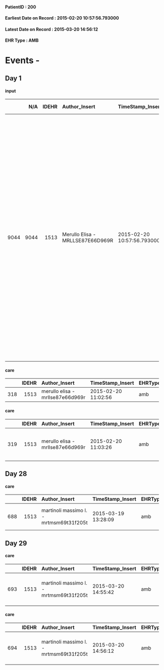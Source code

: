 
#### PatientID : 200
#### Earliest Date on Record : 2015-02-20 10:57:56.793000
#### Latest Date on Record : 2015-03-20 14:56:12
#### EHR Type : AMB

# Events - 

## Day 1

#### input
|      |    N/A |   IDEHR | Author_Insert                    | TimeStamp_Insert           | EHRType   |   PatientID |   IDDigitalSignDocument | persone_vicine   |   Unnamed: 0_x.1 |   IDANAMNESI_SOCIALE | Patient   | FamigliaAltro   | Paziente_T   | FamigliaAltro_T   |   Non_Rilevabile_x.1 | Note_Non_Rilevabile_x.1   | opt_Problemi   | Note_I                                                                                                                                                            | ds_note_timori                                                                                 | chk_contr_sintomi   | opt_paziente_a   | opt_famiglia_a   | opt_adeguatezza   | ds_note_ad                                                 | opt_paziente_solo   | ds_note_con                                                                                                                                                                                                                                                                                                                                                                                                                                                                      | opt_presente_assente   | Presenza_minori   | Caregiver_principale   | ds_familiari_coinv   | opt_necessario   | opt_risorse_ec   | opt_paziente_psi   | opt_Ins_vol   | ds_note_prio                                                                                              | opt_inv_civile   |   invalidita_perc | Needs     | Domestic partnership   | opt_famiglia_psi   |
|-----:|-------:|--------:|:---------------------------------|:---------------------------|:----------|------------:|------------------------:|:-----------------|-----------------:|---------------------:|:----------|:----------------|:-------------|:------------------|---------------------:|:--------------------------|:---------------|:------------------------------------------------------------------------------------------------------------------------------------------------------------------|:-----------------------------------------------------------------------------------------------|:--------------------|:-----------------|:-----------------|:------------------|:-----------------------------------------------------------|:--------------------|:---------------------------------------------------------------------------------------------------------------------------------------------------------------------------------------------------------------------------------------------------------------------------------------------------------------------------------------------------------------------------------------------------------------------------------------------------------------------------------|:-----------------------|:------------------|:-----------------------|:---------------------|:-----------------|:-----------------|:-------------------|:--------------|:----------------------------------------------------------------------------------------------------------|:-----------------|------------------:|:----------|:-----------------------|:-------------------|
| 9044 |   9044 |    1513 | Merullo Elisa - MRLLSE87E66D969R | 2015-02-20 10:57:56.793000 | AMB       |         200 |                   21474 | N/A              |              325 |                  207 | No#0      | Si#1            | No#0         | Si#1              |                    0 | NR                        | No#0           | Il pz non sa nulla della situazione comunque attualmente non lucido. Figlia consapevole e centrata: ci sono a causa di diversi assistenze fatte per altri parenti | La figlia vorrebbe che il padre non soffrisse e vorrebbe un punto di riferimento in fase acuta | controllo sintomi#0 | Indefinite#2     | Congruenti#1     | Si#1              | Le risorse sono adeguate: presente una badante e la figlia | No#0                | Il pz vive con la badante che lo assiste nelle 24 ore. Una figlia Roberta vive vicino e fa lavori saltuari (parrucchiera a domicilio prima ex negoziante). Figlia consapevole: ci conosce in quanto abbiamo assistito diversi familiari. Chi fa la richiesta della nostra assistenza √® l'ematologa che ha in carico il pz. Il pz non sa nulla della sua malattia, pz comunque al momento non lucido. Il pz non sa neanche del recente decesso del figlio a causa di un infarto. | Presente#1             | No#0              | caregiver              | daughter             | No#0             | Adeguate#1       | No#0               | No#0          | Il bisogno espresso √® a livello clinico. La figlia ha chiesto insistentemente l'attivazione del servizio | Si#1             |               100 | Clinici#0 | Badante#1              | No#0               |

#### care
|     |   IDEHR | Author_Insert                    | TimeStamp_Insert    | EHRType   |   PatientID |   IDGESTIONE_AUSILI |   ds_ncons |   ds_nbolla | dt_consegna         |   opt_annulla_consegna | dt_Ric_consegna     | dt_ric_cons_forn    | opt_ausilio            |
|----:|--------:|:---------------------------------|:--------------------|:----------|------------:|--------------------:|-----------:|------------:|:--------------------|-----------------------:|:--------------------|:--------------------|:-----------------------|
| 318 |    1513 | merullo elisa - mrllse87e66d969r | 2015-02-20 11:02:56 | amb       |         200 |                 160 |      24467 |          75 | 2015-01-22 00:00:00 |                      0 | 2015-01-21 00:00:00 | 2015-01-21 00:00:00 | comfortable chair # 21 |

#### care
|     |   IDEHR | Author_Insert                    | TimeStamp_Insert    | EHRType   |   PatientID |   IDGESTIONE_AUSILI |   ds_ncons |   ds_nbolla | dt_consegna         |   opt_annulla_consegna | dt_Ric_consegna     | dt_ric_cons_forn    | opt_ausilio                          |
|----:|--------:|:---------------------------------|:--------------------|:----------|------------:|--------------------:|-----------:|------------:|:--------------------|-----------------------:|:--------------------|:--------------------|:-------------------------------------|
| 319 |    1513 | merullo elisa - mrllse87e66d969r | 2015-02-20 11:03:26 | amb       |         200 |                 161 |      24467 |          75 | 2015-01-22 00:00:00 |                      0 | 2015-01-21 00:00:00 | 2015-01-21 00:00:00 | 2 tips walker 2 wheels (walker) # 10 |


## Day 28

#### care
|     |   IDEHR | Author_Insert                           | TimeStamp_Insert    | EHRType   |   PatientID |   IDGESTIONE_AUSILI |   ds_ncons |   opt_annulla_consegna | ds_note_x   | dt_Ric_consegna     | dt_ric_cons_forn    | opt_ausilio                         |
|----:|--------:|:----------------------------------------|:--------------------|:----------|------------:|--------------------:|-----------:|-----------------------:|:------------|:--------------------|:--------------------|:------------------------------------|
| 688 |    1513 | martinoli massimo l. - mrtmsm69t31f205t | 2015-03-19 13:28:09 | amb       |         200 |                 531 |      24865 |                      0 | note        | 2015-03-19 00:00:00 | 2015-03-19 00:00:00 | handles for getting out of bed # 15 |


## Day 29

#### care
|     |   IDEHR | Author_Insert                           | TimeStamp_Insert    | EHRType   |   PatientID |   IDGESTIONE_AUSILI |   ds_ncons |   opt_annulla_consegna | dt_Ric_consegna     | dt_ric_cons_forn    | opt_ausilio                                     |
|----:|--------:|:----------------------------------------|:--------------------|:----------|------------:|--------------------:|-----------:|-----------------------:|:--------------------|:--------------------|:------------------------------------------------|
| 693 |    1513 | martinoli massimo l. - mrtmsm69t31f205t | 2015-03-20 14:55:42 | amb       |         200 |                 536 |      24873 |                      0 | 2015-03-19 00:00:00 | 2015-03-20 00:00:00 | electronic articulated bed with side rails # 14 |

#### care
|     |   IDEHR | Author_Insert                           | TimeStamp_Insert    | EHRType   |   PatientID |   IDGESTIONE_AUSILI |   ds_ncons |   opt_annulla_consegna | dt_Ric_consegna     | dt_ric_cons_forn    | opt_ausilio                             |
|----:|--------:|:----------------------------------------|:--------------------|:----------|------------:|--------------------:|-----------:|-----------------------:|:--------------------|:--------------------|:----------------------------------------|
| 694 |    1513 | martinoli massimo l. - mrtmsm69t31f205t | 2015-03-20 14:56:12 | amb       |         200 |                 537 |      24873 |                      0 | 2015-03-19 00:00:00 | 2015-03-20 00:00:00 | antid air mattress with compressor # 16 |


